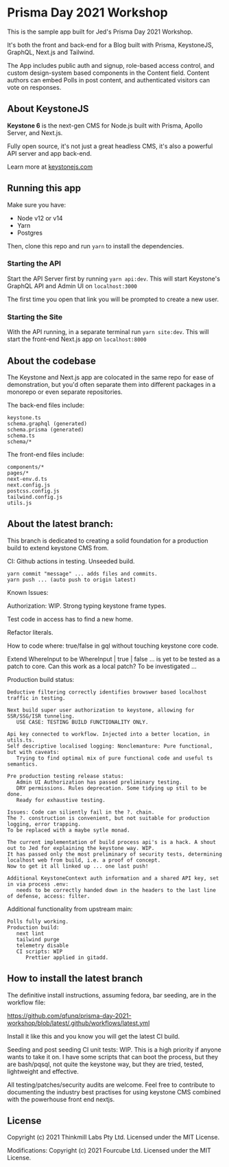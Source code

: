 # Prisma Day 2021 Workshop

This is the sample app built for Jed's Prisma Day 2021 Workshop.

It's both the front and back-end for a Blog built with Prisma, KeystoneJS, GraphQL, Next.js and Tailwind.

The App includes public auth and signup, role-based access control, and custom design-system based components in the Content field. Content authors can embed Polls in post content, and authenticated visitors can vote on responses.

## About KeystoneJS

**Keystone 6** is the next-gen CMS for Node.js built with Prisma, Apollo Server, and Next.js.

Fully open source, it's not just a great headless CMS, it's also a powerful API server and app back-end.

Learn more at [keystonejs.com](https://keystonejs.com)

## Running this app

Make sure you have:

- Node v12 or v14
- Yarn
- Postgres

Then, clone this repo and run `yarn` to install the dependencies.

### Starting the API

Start the API Server first by running `yarn api:dev`. This will start Keystone's GraphQL API and Admin UI on `localhost:3000`

The first time you open that link you will be prompted to create a new user.

### Starting the Site

With the API running, in a separate terminal run `yarn site:dev`. This will start the front-end Next.js app on `localhost:8000`

## About the codebase

The Keystone and Next.js app are colocated in the same repo for ease of demonstration, but you'd often separate them into different packages in a monorepo or even separate repositories.

The back-end files include:

```
keystone.ts
schema.graphql (generated)
schema.prisma (generated)
schema.ts
schema/*
```

The front-end files include:

```
components/*
pages/*
next-env.d.ts
next.config.js
postcss.config.js
tailwind.config.js
utils.js
```



## About the latest branch:

This branch is dedicated to creating a solid foundation for a production build to extend keystone CMS from.

CI: Github actions in testing. Unseeded build.
```
yarn commit "message" ... adds files and commits.
yarn push ... (auto push to origin latest)
```
Known Issues:

Authorization: WIP. Strong typing keystone frame types.

Test code in access has to find a new home.

Refactor literals.

How to code where: true/false in gql without touching keystone core code. 

Extend WhereInput to be WhereInput | true | false ... is yet to be tested as a patch to core. Can this work as a local patch? To be investigated ...

Production build status: 
```
Deductive filtering correctly identifies browswer based localhost traffic in testing. 

Next build super user authorization to keystone, allowing for SSR/SSG/ISR tunneling.
   USE CASE: TESTING BUILD FUNCTIONALITY ONLY. 

Api key connected to workflow. Injected into a better location, in utils.ts. 
Self descriptive localised logging: Nonclemanture: Pure functional, but with caveats: 
   Trying to find optimal mix of pure functional code and useful ts semantics.

Pre production testing release status: 
   Admin UI Authorization has passed preliminary testing. 
   DRY permissions. Rules deprecation. Some tidying up stil to be done.
   Ready for exhaustive testing.

Issues: Code can siliently fail in the ?. chain. 
The ?. construction is convenient, but not suitable for production logging, error trapping.
To be replaced with a maybe sytle monad.

The current implementation of build process api's is a hack. A shout out to Jed for explaining the keystone way. WIP.
It has passed only the most preliminary of security tests, determining localhost web from build, i.e. a proof of concept.
Now to get it all linked up ... one last push!

Additional KeystoneContext auth information and a shared API key, set in via process .env: 
   needs to be correctly handed down in the headers to the last line of defense, access: filter.

```

Additional functionality from upstream main:
```
Polls fully working.
Production build:
   next lint
   tailwind purge
   telemetry disable
   CI scripts: WIP
      Prettier applied in gitadd.
```

## How to install the latest branch

The definitive install instructions, assuming fedora, bar seeding, are in the workflow file:

   https://github.com/qfunq/prisma-day-2021-workshop/blob/latest/.github/workflows/latest.yml

Install it like this and you know you will get the latest CI build.

Seeding and post seeding CI unit tests: WIP. This is a high priority if anyone wants to take it on.
I have some scripts that can boot the process, but they are bash/pqsql, not quite the keystone way, but they are tried, tested, lightweight and effective.


All testing/patches/security audits are welcome. Feel free to contribute to documenting the industry best practises for using keystone CMS combined with the powerhouse front end nextjs.

## License

Copyright (c) 2021 Thinkmill Labs Pty Ltd. Licensed under the MIT License.

Modifications: Copyright (c) 2021 Fourcube Ltd. Licensed under the MIT License.
